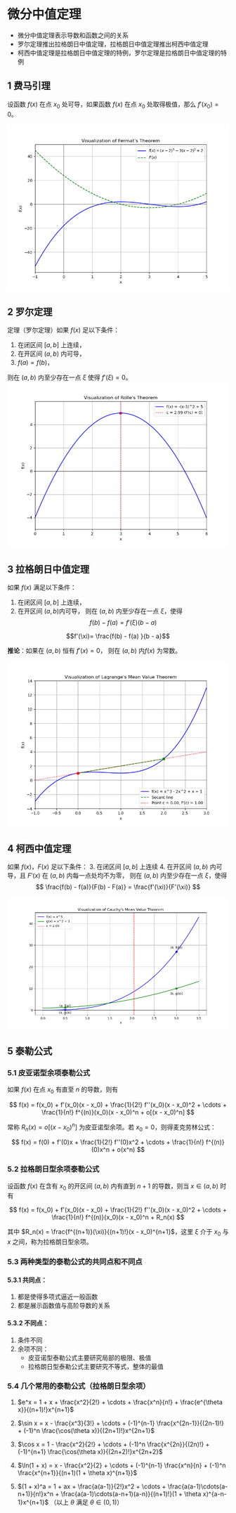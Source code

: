 # 微分中值定理

- 微分中值定理表示导数和函数之间的关系
- 罗尔定理推出拉格朗日中值定理，拉格朗日中值定理推出柯西中值定理
- 柯西中值定理是拉格朗日中值定理的特例，罗尔定理是拉格朗日中值定理的特例

## 1 费马引理

设函数 $f(x)$ 在点 $x_0$ 处可导，如果函数 $f(x)$ 在点 $x_0$ 处取得极值，那么 $f'(x_0) = 0$。

![](attachment/费马引理.png)


## 2 罗尔定理

定理（罗尔定理）如果 $f(x)$ 足以下条件：

1. 在闭区间 $[a, b]$ 上连续，
2. 在开区间 $(a, b)$ 内可导，
3. $f(a) = f(b)$，

则在 $(a, b)$ 内至少存在一点 $\xi$ 使得 $f'(\xi) = 0$。
![](attachment/罗尔定理.png)
## 3 拉格朗日中值定理

如果 $f(x)$ 满足以下条件：
1. 在闭区间 $[a, b]$ 上连续，
2. 在开区间 $(a, b)$内可导，
则在 $(a, b)$ 内至少存在一点 $\xi$，使得
$$f(b) - f(a) = f'(\xi)(b - a)$$

$$f'(\xi)= \frac{f(b) - f(a) }{b - a}$$

**推论**：如果在 $(a, b)$ 恒有 $f'(x) = 0$， 则在 $(a, b)$ 内$f(x)$ 为常数。

![](attachment/拉格朗日中值定理.png)

## 4 柯西中值定理
如果 $f(x)$，$F(x)$ 足以下条件： 
3. 在闭区间 $[a, b]$ 上连续
4. 在开区间 $(a, b)$ 内可导，且 $F'(x)$ 在 $(a, b)$ 内每一点处均不为零， 则在 $(a, b)$ 内至少存在一点 $\xi$，使得 $$ \frac{f(b) - f(a)}{F(b) - F(a)} = \frac{f'(\xi)}{F'(\xi)} $$

![](attachment/柯西中值定理.png)

## 5 泰勒公式

### 5.1 皮亚诺型余项泰勒公式

如果 $f(x)$ 在点 $x_0$ 有直至 $n$ 的导数，则有

$$ f(x) = f(x_0) + f'(x_0)(x - x_0) + \frac{1}{2!} f''(x_0)(x - x_0)^2 + \cdots + \frac{1}{n!} f^{(n)}(x_0)(x - x_0)^n + o[(x - x_0)^n] $$

常称 $R_n(x) = o[(x - x_0)^n]$ 为皮亚诺型余项。若 $x_0 = 0$，则得麦克劳林公式：

$$ f(x) = f(0) + f'(0)x + \frac{1}{2!} f''(0)x^2 + \cdots + \frac{1}{n!} f^{(n)}(0)x^n + o(x^n) $$

### 5.2 拉格朗日型余项泰勒公式

设函数 $f(x)$ 在含有 $x_0$ 的开区间 $(a, b)$ 内有直到 $n+1$ 的导数，则当 $x \in (a, b)$ 时有

$$ f(x) = f(x_0) + f'(x_0)(x - x_0) + \frac{1}{2!} f''(x_0)(x - x_0)^2 + \cdots + \frac{1}{n!} f^{(n)}(x_0)(x - x_0)^n + R_n(x) $$

其中 $R_n(x) = \frac{f^{(n+1)}(\xi)}{(n+1)!}(x - x_0)^{n+1}$，这里 $\xi$ 介于 $x_0$ 与 $x$ 之间，称为拉格朗日型余项。

### 5.3 两种类型的泰勒公式的共同点和不同点

#### 5.3.1 共同点：


1. 都是使得多项式逼近一般函数
2. 都是展示函数值与高阶导数的关系

#### 5.3.2 不同点：

1. 条件不同
2. 余项不同：
	- 皮亚诺型泰勒公式主要研究局部的极限、极值
	- 拉格朗日型泰勒公式主要研究不等式，整体的最值

### 5.4 几个常用的泰勒公式（拉格朗日型余项）


1. $e^x = 1 + x + \frac{x^2}{2!} + \cdots + \frac{x^n}{n!} + \frac{e^{\theta x}}{(n+1)!}x^{n+1}$

2. $\sin x = x - \frac{x^3}{3!} + \cdots + (-1)^{n-1} \frac{x^{2n-1}}{(2n-1)!} + (-1)^n \frac{\cos(\theta x)}{(2n+1)!}x^{2n+1}$

3. $\cos x = 1 - \frac{x^2}{2!} + \cdots + (-1)^n \frac{x^{2n}}{(2n)!} + (-1)^{n+1} \frac{\cos(\theta x)}{(2n+2)!}x^{2n+2}$

4. $\ln(1 + x) = x - \frac{x^2}{2} + \cdots + (-1)^{n-1} \frac{x^n}{n} + (-1)^n \frac{x^{n+1}}{(n+1)(1 + \theta x)^{n+1}}$

5. $(1 + x)^a = 1 + ax + \frac{a(a-1)}{2!}x^2 + \cdots + \frac{a(a-1)\cdots(a-n+1)}{n!}x^n + \frac{a(a-1)\cdots(a-n+1)(a-n)}{(n+1)!}(1 + \theta x)^{a-n-1}x^{n+1}$
（以上 $\theta$ 满足 $\theta \in (0, 1)$）


